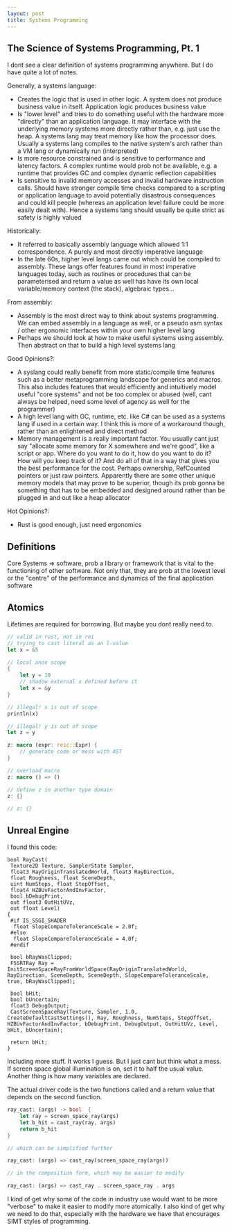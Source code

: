 ```yaml
---
layout: post
title: Systems Programming
---
```


## The Science of Systems Programming, Pt. 1

I dont see a clear definition of systems programming anywhere. But I do have quite a lot of notes.

Generally, a systems language:

- Creates the logic that is used in other logic. A system does not produce business value in itself. Application logic produces business value
- Is "lower level" and tries to do something useful with the hardware more "directly" than an application language. It may interface with the underlying memory systems more directly rather than, e.g. just use the heap. A systems lang may treat memory like how the processor does. Usually a systems lang compiles to the native system's arch rather than a VM lang or dynamically run (interpreted)
- Is more resource constrained and is sensitive to performance and latency factors. A complex runtime would prob not be available, e.g. a runtime that provides GC and complex dynamic reflection capabilities
- Is sensitive to invalid memory accesses and invalid hardware instruction calls. Should have stronger compile time checks compared to a scripting or application language to avoid potentially disastrous consequences and could kill people (whereas an application level failure could be more easily dealt with). Hence a systems lang should usually be quite strict as safety is highly valued

Historically:

- It referred to basically assembly language which allowed 1:1 correspondence. A purely and most directly imperative language
- In the late 60s, higher level langs came out which could be compiled to assembly. These langs offer features found in most imperative languages today, such as routines or procedures that can be parameterised and return a value as well has have its own local variable/memory context (the stack), algebraic types...

From assembly:

- Assembly is the most direct way to think about systems programming. We can embed assembly in a language as well, or a pseudo asm syntax / other ergonomic interfaces within your own higher level lang
- Perhaps we should look at how to make useful systems using assembly. Then abstract on that to build a high level systems lang

Good Opinions?:

- A syslang could really benefit from more static/compile time features such as a better metaprogramming landscape for generics and macros. This also includes features that would efficiently and intuitively model useful "core systems" and not be too complex or abused (well, cant always be helped, need some level of agency as well for the programmer)
- A high level lang with GC, runtime, etc. like C# can be used as a systems lang if used in a certain way. I think this is more of a workaround though, rather than an enlightened and direct method
- Memory management is a really important factor. You usually cant just say "allocate some memory for X somewhere and we're good", like a script or app. Where do you want to do it, how do you want to do it? How will you keep track of it? And do all of that in a way that gives you the best performance for the cost. Perhaps ownership, RefCounted pointers or just raw pointers. Apparently there are some other unique memory models that may prove to be superior, though its prob gonna be something that has to be embedded and designed around rather than be plugged in and out like a heap allocator

Hot Opinions?:

- Rust is good enough, just need ergonomics

## Definitions

Core Systems => software, prob a library or framework that is vital to the functioning of other software. Not only that, they are prob at the lowest level or the "centre" of the performance and dynamics of the final application software

## Atomics

Lifetimes are required for borrowing. But maybe you dont really need to.

```rust
// valid in rust, not in rei
// trying to cast literal as an l-value
let x = &5

// local anon scope
{
    let y = 10
    // shadow external x defined before it
    let x = &y
}

// illegal! x is out of scope
println(x)

// illegal! y is out of scope
let z = y

z: macro (expr: reic::Expr) {
    // generate code or mess with AST
}

// overload macro
z: macro () => ()

// define z in another type domain
z: {}

// z: {}
```

## Unreal Engine

I found this code:

```hlsl
bool RayCast(
 Texture2D Texture, SamplerState Sampler,
 float3 RayOriginTranslatedWorld, float3 RayDirection,
 float Roughness, float SceneDepth,
 uint NumSteps, float StepOffset,
 float4 HZBUvFactorAndInvFactor, 
 bool bDebugPrint,
 out float3 OutHitUVz,
 out float Level)
{
 #if IS_SSGI_SHADER
  float SlopeCompareToleranceScale = 2.0f;
 #else
  float SlopeCompareToleranceScale = 4.0f;
 #endif

 bool bRayWasClipped;
 FSSRTRay Ray = InitScreenSpaceRayFromWorldSpace(RayOriginTranslatedWorld, RayDirection, SceneDepth, SceneDepth, SlopeCompareToleranceScale, true, bRayWasClipped);

 bool bHit;
 bool bUncertain;
 float3 DebugOutput;
 CastScreenSpaceRay(Texture, Sampler, 1.0, CreateDefaultCastSettings(), Ray, Roughness, NumSteps, StepOffset, HZBUvFactorAndInvFactor, bDebugPrint, DebugOutput, OutHitUVz, Level, bHit, bUncertain);

 return bHit;
}
```

Including more stuff. It works I guess. But I just cant but think what a mess. If screen space global illumination is on, set it to half the usual value. Another thing is how many variables are declared.

The actual driver code is the two functions called and a return value that depends on the second function.

```rust
ray_cast: (args) -> bool  {
    let ray = screen_space_ray(args)
    let b_hit = cast_ray(ray, args)
    return b_hit
}

// which can be simplified further

ray_cast: (args) => cast_ray(screen_space_ray(args))

// in the composition form, which may be easier to modify

ray_cast: (args) => cast_ray . screen_space_ray . args
```

I kind of get why some of the code in industry use would want to be more "verbose" to make it easier to modify more atomically.
I also kind of get why we need to do that, especially with the hardware we have that encourages SIMT styles of programming.
